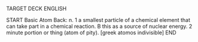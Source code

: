 TARGET DECK
ENGLISH

START
Basic
Atom
Back: n. 1 a smallest particle of a chemical element that can take part in a chemical reaction. B this as a source of nuclear energy. 2 minute portion or thing (atom of pity). [greek atomos indivisible]
END
